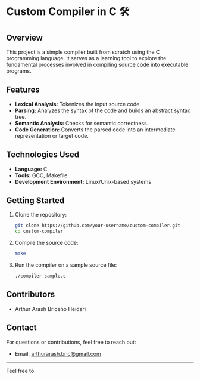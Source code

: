 
# Custom Compiler in C 🛠️

## Overview

This project is a simple compiler built from scratch using the C programming language. It serves as a learning tool to explore the fundamental processes involved in compiling source code into executable programs.

## Features

* **Lexical Analysis:** Tokenizes the input source code.
* **Parsing:** Analyzes the syntax of the code and builds an abstract syntax tree.
* **Semantic Analysis:** Checks for semantic correctness.
* **Code Generation:** Converts the parsed code into an intermediate representation or target code.

## Technologies Used

* **Language:** C
* **Tools:** GCC, Makefile
* **Development Environment:** Linux/Unix-based systems

## Getting Started

1. Clone the repository:

   ```bash
   git clone https://github.com/your-username/custom-compiler.git
   cd custom-compiler
   ```

2. Compile the source code:

   ```bash
   make
   ```

3. Run the compiler on a sample source file:

   ```bash
   ./compiler sample.c
   ```

## Contributors

* Arthur Arash Briceño Heidari

## Contact

For questions or contributions, feel free to reach out:

* Email: [arthurarash.bric@gmail.com](mailto:arthurarash.bric@gmail.com)

---

Feel free to
